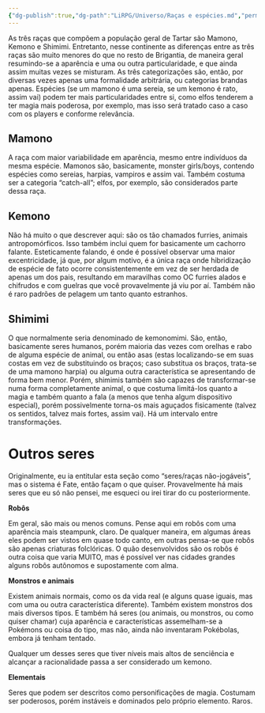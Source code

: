 ```yaml
---
{"dg-publish":true,"dg-path":"LiRPG/Universo/Raças e espécies.md","permalink":"/li-rpg/universo/racas-e-especies/","created":"2025-01-10T21:51:09.522-03:00","updated":"2025-01-12T02:31:32.835-03:00"}
---
```



As três raças que compõem a população geral de Tartar são Mamono, Kemono e Shimimi. Entretanto, nesse continente as diferenças entre as três raças são muito menores do que no resto de Brigantia, de maneira geral resumindo-se a aparência e uma ou outra particularidade, e que ainda assim muitas vezes se misturam. As três categorizações são, então, por diversas vezes apenas uma formalidade arbitrária, ou categorias brandas apenas. Espécies (se um mamono é uma sereia, se um kemono é rato, assim vai) podem ter mais particularidades entre si, como elfos tenderem a ter magia mais poderosa, por exemplo, mas isso será tratado caso a caso com os players e conforme relevância.

## Mamono

A raça com maior variabilidade em aparência, mesmo entre indivíduos da mesma espécie. Mamonos são, basicamente, monster girls/boys, contendo espécies como sereias, harpias, vampiros e assim vai. Também costuma ser a categoria “catch-all”; elfos, por exemplo, são considerados parte dessa raça.

## Kemono

Não há muito o que descrever aqui: são os tão chamados furries, animais antropomórficos. Isso também inclui quem for basicamente um cachorro falante. Esteticamente falando, é onde é possível observar uma maior excentricidade, já que, por algum motivo, é a única raça onde hibridização de espécie de fato ocorre consistentemente em vez de ser herdada de apenas um dos pais, resultando em maravilhas como OC furries alados e chifrudos e com guelras que você provavelmente já viu por aí. Também não é raro padrões de pelagem um tanto quanto estranhos.

## Shimimi

O que normalmente seria denominado de kemonomimi. São, então, basicamente seres humanos, porém maioria das vezes com orelhas e rabo de alguma espécie de animal, ou então asas (estas localizando-se em suas costas em vez de substituindo os braços; caso substitua os braços, trata-se de uma mamono harpia) ou alguma outra característica se apresentando de forma bem menor. Porém, shimimis também são capazes de transformar-se numa forma completamente animal, o que costuma limitá-los quanto a magia e também quanto a fala (a menos que tenha algum dispositivo especial), porém possivelmente torna-os mais aguçados fisicamente (talvez os sentidos, talvez mais fortes, assim vai). Há um intervalo entre transformações.

# Outros seres

Originalmente, eu ia entitular esta seção como “seres/raças não-jogáveis”, mas o sistema é Fate, então façam o que quiser. Provavelmente há mais seres que eu só não pensei, me esqueci ou irei tirar do cu posteriormente.

**Robôs**

Em geral, são mais ou menos comuns. Pense aqui em robôs com uma aparência mais steampunk, claro. De qualquer maneira, em algumas áreas eles podem ser vistos em quase todo canto, em outras pensa-se que robôs são apenas criaturas folclóricas. O quão desenvolvidos são os robôs é outra coisa que varia MUITO, mas é possível ver nas cidades grandes alguns robôs autônomos e supostamente com alma.

**Monstros e animais**

Existem animais normais, como os da vida real (e alguns quase iguais, mas com uma ou outra característica diferente). Também existem monstros dos mais diversos tipos. E também há seres (ou animais, ou monstros, ou como quiser chamar) cuja aparência e características assemelham-se a Pokémons ou coisa do tipo, mas não, ainda não inventaram Pokébolas, embora já tenham tentado.

Qualquer um desses seres que tiver níveis mais altos de senciência e alcançar a racionalidade passa a ser considerado um kemono.

**Elementais**

Seres que podem ser descritos como personificações de magia. Costumam ser poderosos, porém instáveis e dominados pelo próprio elemento. Raros.